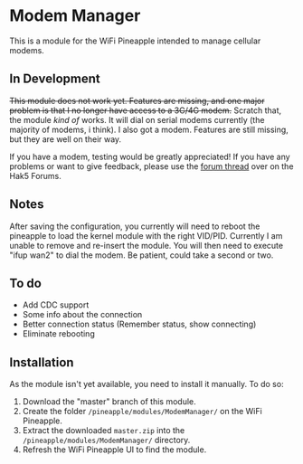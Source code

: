 # Modem Manager
This is a module for the WiFi Pineapple intended to manage cellular modems.

## In Development
~~This module does not work yet. Features are missing, and one major problem is that I no longer have access to a 3G/4G modem.~~
Scratch that, the module _kind of_ works. It will dial on serial modems currently (the majority of modems, i think). I also got a modem.
Features are still missing, but they are well on their way.

If you have a modem, testing would be greatly appreciated! If you have any problems or want to give feedback, please use the
[forum thread](https://forums.hak5.org/index.php?/topic/38593-official-modem-manager/) over on the Hak5 Forums.

## Notes
After saving the configuration, you currently will need to reboot the pineapple to load the kernel module with the right VID/PID. Currently I am unable to remove and re-insert the module. You will then need to execute "ifup wan2" to dial the modem. Be patient, could take a second or two.

## To do
- Add CDC support
- Some info about the connection
- Better connection status (Remember status, show connecting)
- Eliminate rebooting

## Installation
As the module isn't yet available, you need to install it manually. To do so:

1. Download the "master" branch of this module.
2. Create the folder `/pineapple/modules/ModemManager/` on the WiFi Pineapple.
3. Extract the downloaded `master.zip` into the `/pineapple/modules/ModemManager/` directory.
4. Refresh the WiFi Pineapple UI to find the module.
